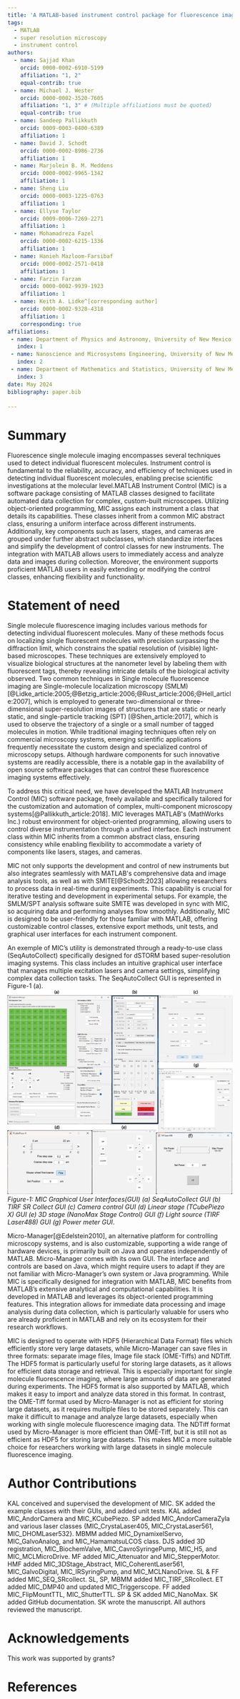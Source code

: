 ```yaml
---
title: 'A MATLAB-based instrument control package for fluorescence imaging'
tags:
  - MATLAB
  - super resolution microscopy
  - instrument control
authors:
  - name: Sajjad Khan
    orcid: 0000-0002-6910-5199
    affiliation: "1, 2"
    equal-contrib: true
  - name: Michael J. Wester
    orcid: 0000-0002-3520-7605
    affiliation: "1, 3" # (Multiple affiliations must be quoted)
    equal-contrib: true
  - name: Sandeep Pallikkuth
    orcid: 0009-0003-0400-6389
    affiliation: 1
  - name: David J. Schodt
    orcid: 0000-0002-8986-2736
    affiliation: 1
  - name: Marjolein B. M. Meddens
    orcid: 0000-0002-9965-1342
    affiliation: 1
  - name: Sheng Liu
    orcid: 0000-0003-1225-0763
    affiliation: 1
  - name: Ellyse Taylor
    orcid: 0009-0006-7269-2271
    affiliation: 1
  - name: Mohamadreza Fazel
    orcid: 0000-0002-6215-1336
    affiliation: 1 
  - name: Hanieh Mazloom-Farsibaf
    orcid: 0000-0002-2571-0418
    affiliation: 1
  - name: Farzin Farzam
    orcid: 0000-0002-9939-1923
    affiliation: 1
  - name: Keith A. Lidke^[corresponding author]
    orcid: 0000-0002-9328-4318
    affiliation: 1
    corresponding: true
affiliations:
 - name: Department of Physics and Astronomy, University of New Mexico
   index: 1
 - name: Nanoscience and Microsystems Engineering, University of New Mexico
   index: 2
 - name: Department of Mathematics and Statistics, University of New Mexico
   index: 3
date: May 2024
bibliography: paper.bib

---
```


# Summary
Fluorescence single molecule imaging encompasses several techniques used to detect individual fluorescent molecules. Instrument control is fundamental to the reliability, accuracy, and efficiency of techniques used in detecting individual fluorescent molecules, enabling precise scientific investigations at the molecular level.MATLAB Instrument Control (MIC) is a software package consisting of MATLAB classes designed to facilitate automated data collection for complex, custom-built microscopes. Utilizing object-oriented programming, MIC assigns each instrument a class that details its capabilities. These classes inherit from a common MIC abstract class, ensuring a uniform interface across different instruments. Additionally, key components such as lasers, stages, and cameras are grouped under further abstract subclasses, which standardize interfaces and simplify the development of control classes for new instruments. The integration with MATLAB allows users to immediately access and analyze data and images during collection. Moreover, the environment supports proficient MATLAB users in easily extending or modifying the control classes, enhancing flexibility and functionality.
# Statement of need
Single molecule fluorescence imaging includes various methods for detecting individual fluorescent molecules. Many of these methods focus on localizing single fluorescent molecules with precision surpassing the diffraction limit, which constrains the spatial resolution of (visible) light-based microscopes. These techniques are extensively employed to visualize biological structures at the nanometer level by labeling them with fluorescent tags, thereby revealing intricate details of the biological activity observed. Two common techniques in Single molecule fluorescence imaging are Single-molecule localization microscopy (SMLM)[@Lidke_article:2005;@Betzig_article:2006;@Rust_article:2006;@Hell_article:2007], which is employed to generate two-dimensional or three-dimensional super-resolution images of structures that are static or nearly static, and single-particle tracking (SPT) [@Shen_article:2017], which is used to observe the trajectory of a single or a small number of tagged molecules in motion. While traditional imaging techniques often rely on commercial microscopy systems, emerging scientific applications frequently necessitate the custom design and specialized control of microscopy setups. Although hardware components for such innovative systems are readily accessible, there is a notable gap in the availability of open source software packages that can control these fluorescence imaging systems effectively.

To address this critical need, we have developed the MATLAB Instrument Control (MIC) software package, freely available and specifically tailored for the customization and automation of complex, multi-component microscopy systems[@Pallikkuth_article:2018]. MIC leverages MATLAB's (MathWorks Inc.) robust environment for object-oriented programming, allowing users to control diverse instrumentation through a unified interface. Each instrument class within MIC inherits from a common abstract class, ensuring consistency while enabling flexibility to accommodate a variety of components like lasers, stages, and cameras.

MIC not only supports the development and control of new instruments but also integrates seamlessly with MATLAB's comprehensive data and image analysis tools, as well as with SMITE[@Schodt:2023] allowing researchers to process data in real-time during experiments. This capability is crucial for iterative testing and development in experimental setups. For example, the SMLM/SPT analysis software suite SMITE was developed in sync with MIC, so acquiring data and performing analyses flow smoothly. Additionally, MIC is designed to be user-friendly for those familiar with MATLAB, offering customizable control classes, extensive export methods, unit tests, and graphical user interfaces for each instrument component.

An exemple of MIC’s utility is demonstrated through a ready-to-use class (SeqAutoCollect) specifically designed for dSTORM based super-resolution imaging systems. This class includes an intuitive graphical user interface that manages multiple excitation lasers and camera settings, simplifying complex data collection tasks. The SeqAutoCollect GUI is represented in Figure-1 (a).![MIC GUIs](MIC_overview.png) *Figure-1: MIC Graphical User Interfaces(GUI) (a) SeqAutoCollect GUI (b) TIRF SR Collect GUI (c) Camera control GUI (d) Linear stage (TCubePiezo X) GUI (e) 3D stage (NanoMax Stage Control) GUI (f) Light source (TIRF Laser488) GUI (g) Power meter GUI*.

Micro-Manager[@Edelstein2010], an alternative platform for controlling microscopy systems, and is also customizable, supporting a wide range of hardware devices, is primarily built on Java and operates independently of MATLAB. Micro-Manager comes with its own GUI. The interface and controls are based on Java, which might require users to adapt if they are not familiar with Micro-Manager’s own system or Java programming. While MIC is specifically designed for integration with MATLAB, MIC benefits from MATLAB’s extensive analytical and computational capabilities. It is developed in MATLAB and leverages its object-oriented programming features. This integration allows for immediate data processing and image analysis during data collection, which is particularly valuable for users who are already proficient in MATLAB and rely on its ecosystem for their research workflows.

MIC is designed to operate with HDF5 (Hierarchical Data Format) files which efficiently store very large datasets, while Micro-Manager can save files in three formats: separate image files, Image file stack (OME-Tiffs) and NDTiff. The HDF5 format is particularly useful for storing large datasets, as it allows for efficient data storage and retrieval. This is especially important for single molecule fluorescence imaging, where large amounts of data are generated during experiments. The HDF5 format is also supported by MATLAB, which makes it easy to import and analyze data stored in this format. In contrast, the OME-Tiff format used by Micro-Manager is not as efficient for storing large datasets, as it requires multiple files to be stored separately. This can make it difficult to manage and analyze large datasets, especially when working with single molecule fluorescence imaging data. The NDTiff format used by Micro-Manager is more efficient than OME-Tiff, but it is still not as efficient as HDF5 for storing large datasets. This makes MIC a more suitable choice for researchers working with large datasets in single molecule fluorescence imaging.

# Author Contributions

KAL conceived and supervised the development of MIC.
SK added the example classes with their GUIs, and added unit tests. 
KAL added MIC_AndorCamera and MIC_KCubePiezo. 
SP added MIC_AndorCameraZyla and various laser classes {MIC_CrystaLaser405, MIC_CrystaLaser561, MIC_DHOMLaser532}.
MBMM added MIC_DynamixelServo, MIC_GalvoAnalog, and MIC_HamamatsuLCOS class.
DJS added 3D registration, MIC_BiochemValve, MIC_CavroSyringePump, MIC_H5, and MIC_MCLMicroDrive.
MF added MIC_Attenuator and MIC_StepperMotor. 
HMF added MIC_3DStage_Abstract, MIC_CoherentLaser561, MIC_GalvoDigital, MIC_IRSyringPump, and MIC_MCLNanoDrive.
SL & FF added MIC_SEQ_SRcollect. 
SL, SP, MBMM added MIC_TIRF_SRcollect. 
ET added MIC_DMP40 and updated MIC_Triggerscope.
FF added MIC_FlipMountTTL, MIC_ShutterTTL. 
SP & SK added MIC_NanoMax.
SK added GitHub documentation.
SK wrote the manuscript.
All authors reviewed the manuscript.

# Acknowledgements

This work was supported by grants?


# References

